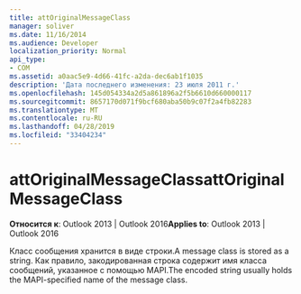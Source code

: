 ```yaml
---
title: attOriginalMessageClass
manager: soliver
ms.date: 11/16/2014
ms.audience: Developer
localization_priority: Normal
api_type:
- COM
ms.assetid: a0aac5e9-4d66-41fc-a2da-dec6ab1f1035
description: 'Дата последнего изменения: 23 июля 2011 г.'
ms.openlocfilehash: 145d054334a2d5a861896a2f5b6610d660000117
ms.sourcegitcommit: 8657170d071f9bcf680aba50b9c07f2a4fb82283
ms.translationtype: MT
ms.contentlocale: ru-RU
ms.lasthandoff: 04/28/2019
ms.locfileid: "33404234"
---
```

# <a name="attoriginalmessageclass"></a><span data-ttu-id="aac15-103">attOriginalMessageClass</span><span class="sxs-lookup"><span data-stu-id="aac15-103">attOriginalMessageClass</span></span>

<span data-ttu-id="aac15-104">**Относится к**: Outlook 2013 | Outlook 2016</span><span class="sxs-lookup"><span data-stu-id="aac15-104">**Applies to**: Outlook 2013 | Outlook 2016</span></span> 
  
<span data-ttu-id="aac15-105">Класс сообщения хранится в виде строки.</span><span class="sxs-lookup"><span data-stu-id="aac15-105">A message class is stored as a string.</span></span> <span data-ttu-id="aac15-106">Как правило, закодированная строка содержит имя класса сообщений, указанное с помощью MAPI.</span><span class="sxs-lookup"><span data-stu-id="aac15-106">The encoded string usually holds the MAPI-specified name of the message class.</span></span>
  

